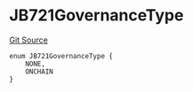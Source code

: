 # JB721GovernanceType

[Git Source](https://github.com/jbx-protocol/juice-721-delegate/blob/6897119af158934bfd920f0f9a55758085111dd3/contracts/enums/JB721GovernanceType.sol)

```solidity
enum JB721GovernanceType {
    NONE,
    ONCHAIN
}
```
